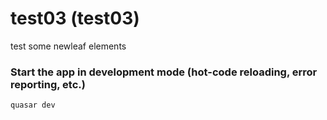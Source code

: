 # test03 (test03)

test some newleaf elements

### Start the app in development mode (hot-code reloading, error reporting, etc.)

```bash
quasar dev
```


